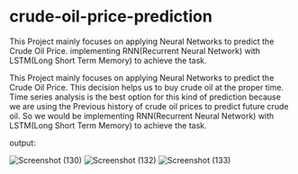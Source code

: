 # crude-oil-price-prediction
This Project mainly focuses on applying Neural Networks to predict the Crude Oil Price. implementing RNN(Recurrent Neural Network) with LSTM(Long Short Term Memory) to achieve the task.


This Project mainly focuses on applying Neural Networks to predict the Crude Oil Price. This decision helps us to buy crude oil at the proper time. Time series analysis is the best option for this kind of prediction because we are using the Previous history of crude oil prices to predict future crude oil. So we would be implementing RNN(Recurrent Neural Network) with LSTM(Long Short Term Memory) to achieve the task.

output:

![Screenshot (130)](https://user-images.githubusercontent.com/113221666/221810039-769a441b-4a86-466e-833b-78bc4a76a3b1.png)
![Screenshot (132)](https://user-images.githubusercontent.com/113221666/221810174-d5d0d31f-953f-4ce4-9e92-842ee1b540b4.png)
![Screenshot (133)](https://user-images.githubusercontent.com/113221666/221810190-17316c99-3e42-4017-bc4a-34955dc5fb1a.png)
